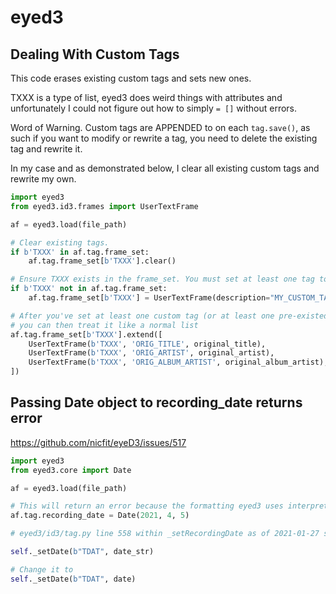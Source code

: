 # eyed3

Dealing With Custom Tags
------------------------

This code erases existing custom tags and sets new ones.

TXXX is a type of list, eyed3 does weird things with attributes and unfortunately 
I could not figure out how to simply `= []` without errors.

Word of Warning. Custom tags are APPENDED to on each `tag.save()`, as such if you want to modify or rewrite a tag, 
you need to delete the existing tag and rewrite it. 

In my case and as demonstrated below, I clear all existing custom tags and rewrite my own. 

```python
import eyed3
from eyed3.id3.frames import UserTextFrame

af = eyed3.load(file_path)

# Clear existing tags.
if b'TXXX' in af.tag.frame_set:
    af.tag.frame_set[b'TXXX'].clear()

# Ensure TXXX exists in the frame_set. You must set at least one tag to initialize it.
if b'TXXX' not in af.tag.frame_set:
    af.tag.frame_set[b'TXXX'] = UserTextFrame(description="MY_CUSTOM_TAG", text="My Custom Data!"),

# After you've set at least one custom tag (or at least one pre-existed), 
# you can then treat it like a normal list
af.tag.frame_set[b'TXXX'].extend([
    UserTextFrame(b'TXXX', 'ORIG_TITLE', original_title),
    UserTextFrame(b'TXXX', 'ORIG_ARTIST', original_artist),
    UserTextFrame(b'TXXX', 'ORIG_ALBUM_ARTIST', original_album_artist),
])

```

Passing Date object to recording_date returns error
---------------------------------------------------

https://github.com/nicfit/eyeD3/issues/517

```python
import eyed3
from eyed3.core import Date

af = eyed3.load(file_path)

# This will return an error because the formatting eyed3 uses interprets 0405 as a year format and not month/day.
af.tag.recording_date = Date(2021, 4, 5)

# eyed3/id3/tag.py line 558 within _setRecordingDate as of 2021-01-27 shows:

self._setDate(b"TDAT", date_str)

# Change it to 
self._setDate(b"TDAT", date)

```

